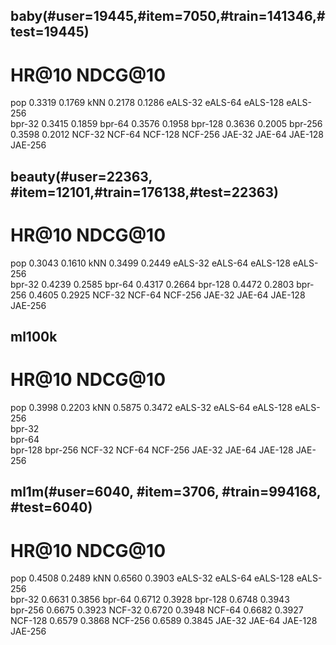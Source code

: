 ## baby(#user=19445,#item=7050,#train=141346,#test=19445)
 #	HR@10	NDCG@10
pop	0.3319	0.1769
kNN	0.2178	0.1286
eALS-32
eALS-64
eALS-128
eALS-256	
bpr-32	0.3415	0.1859
bpr-64	0.3576	0.1958
bpr-128	0.3636	0.2005
bpr-256	0.3598	0.2012
NCF-32
NCF-64
NCF-128
NCF-256
JAE-32
JAE-64
JAE-128
JAE-256


## beauty(#user=22363, #item=12101,#train=176138,#test=22363)
 #	HR@10	NDCG@10
pop	0.3043	0.1610
kNN	0.3499	0.2449
eALS-32
eALS-64
eALS-128
eALS-256	
bpr-32	0.4239	0.2585
bpr-64	0.4317	0.2664
bpr-128	0.4472	0.2803
bpr-256	0.4605	0.2925
NCF-32
NCF-64
NCF-256
JAE-32
JAE-64
JAE-128
JAE-256

## ml100k
 #	HR@10	NDCG@10
pop	0.3998	0.2203
kNN	0.5875	0.3472
eALS-32
eALS-64
eALS-128
eALS-256	
bpr-32	
bpr-64	
bpr-128	
bpr-256	
NCF-32
NCF-64
NCF-256
JAE-32
JAE-64
JAE-128
JAE-256

## ml1m(#user=6040, #item=3706, #train=994168, #test=6040)
 #	HR@10	NDCG@10
pop	0.4508	0.2489
kNN	0.6560	0.3903
eALS-32
eALS-64
eALS-128
eALS-256	
bpr-32	0.6631	0.3856
bpr-64	0.6712	0.3928
bpr-128	0.6748	0.3943	
bpr-256	0.6675	0.3923
NCF-32	0.6720	0.3948
NCF-64	0.6682	0.3927
NCF-128	0.6579	0.3868
NCF-256	0.6589	0.3845
JAE-32
JAE-64
JAE-128
JAE-256
